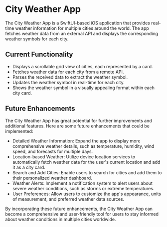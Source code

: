 # City Weather App

The City Weather App is a SwiftUI-based iOS application that provides real-time weather information for multiple cities around the world. The app fetches weather data from an external API and displays the corresponding weather symbols for each city.

## Current Functionality

- Displays a scrollable grid view of cities, each represented by a card.
- Fetches weather data for each city from a remote API.
- Parses the received data to extract the weather symbol.
- Updates the weather symbol in real-time for each city.
- Shows the weather symbol in a visually appealing format within each city card.

## Future Enhancements

The City Weather App has great potential for further improvements and additional features. Here are some future enhancements that could be implemented:

- Detailed Weather Information: Expand the app to display more comprehensive weather details, such as temperature, humidity, wind speed, and forecasts for multiple days.
- Location-based Weather: Utilize device location services to automatically fetch weather data for the user's current location and add it as a city card.
- Search and Add Cities: Enable users to search for cities and add them to their personalized weather dashboard.
- Weather Alerts: Implement a notification system to alert users about severe weather conditions, such as storms or extreme temperatures.
- User Preferences: Allow users to customize the app's appearance, units of measurement, and preferred weather data sources.

By incorporating these future enhancements, the City Weather App can become a comprehensive and user-friendly tool for users to stay informed about weather conditions in multiple cities worldwide.
